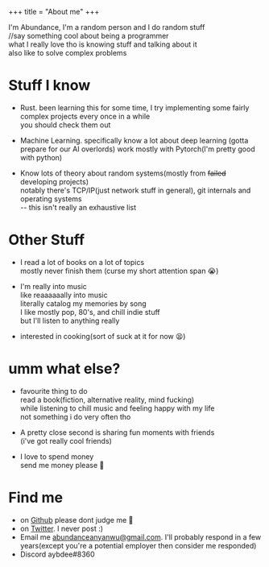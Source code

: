 +++
title = "About me"
+++

I'm Abundance, I'm a random person and I do random stuff  
//say something cool about being a programmer  
what I really love tho is knowing stuff and talking about it  
also like to solve complex problems



# Stuff I know 
* Rust. been learning this for some time,  I try implementing some fairly complex projects every once in a while \
you should check them out 

* Machine Learning. specifically know a lot about deep learning (gotta prepare for our AI overlords)
work mostly with Pytorch(I'm pretty good with python)  


* Know lots of theory about random systems(mostly from ~~failed~~ developing projects) \
notably there's TCP/IP(just network stuff in general), git internals and operating systems\
-- this isn't really an exhaustive list  



# Other Stuff
* I read a lot of books on a lot of topics\
mostly never finish them (curse my short attention span 😭)  
  
* I'm really into music \
like reaaaaaally into music \
literally catalog my memories by song \
I like mostly pop, 80's, and chill indie stuff \
but I'll listen to anything really  
  
* interested in cooking(sort of suck at it for now 😫)  



# umm what else?  
* favourite thing to do \
read a book(fiction, alternative reality, mind fucking)\
while listening to chill music and feeling happy with my life \
not something i do very often tho  
  
* A pretty close second is sharing fun moments with friends\
(i've got really cool friends)  
  
* I love to spend money \
send me money please 🙂 


# Find me  
* on [Github](https://github.com/abundance-io/) please dont judge me 🙈
* on [Twitter](https://twitter.com/aybdee). I never post :)  
* Email me abundanceanyanwu@gmail.com. I'll probably respond in a few years(except you're a potential employer 
then consider me responded)
* Discord  aybdee#8360
